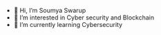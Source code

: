- 👋 Hi, I’m Soumya Swarup
- 👀 I’m interested in Cyber security and Blockchain
- 🌱 I’m currently learning Cybersecurity


<!---
Cyberholic12/Cyberholic12 is a ✨ special ✨ repository because its `README.md` (this file) appears on your GitHub profile.
You can click the Preview link to take a look at your changes.
--->
